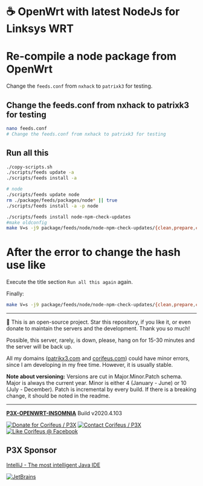 [//]: #@corifeus-header

# ☕ OpenWrt with latest NodeJs for Linksys WRT

                        
[//]: #@corifeus-header:end
# Re-compile a node package from OpenWrt

Change the ```feeds.conf``` from ```nxhack``` to ```patrixk3``` for testing.

## Change the feeds.conf from nxhack to patrixk3 for testing

```bash
nano feeds.conf
# Change the feeds.conf from nxhack to patrixk3 for testing
```

## Run all this

```bash
./copy-scripts.sh
./scripts/feeds update -a
./scripts/feeds install -a

# node
./scripts/feeds update node
rm ./package/feeds/packages/node* || true
./scripts/feeds install -a -p node

./scripts/feeds install node-npm-check-updates
#make oldconfig
make V=s -j9 package/feeds/node/node-npm-check-updates/{clean,prepare,compile}

```

# After the error to change the hash use like

Execute the title section ```Run all this again``` again.
  
Finally:

```bash
make V=s -j9 package/feeds/node/node-npm-check-updates/{clean,prepare,compile}
```
[//]: #@corifeus-footer

---

🙏 This is an open-source project. Star this repository, if you like it, or even donate to maintain the servers and the development. Thank you so much!

Possible, this server, rarely, is down, please, hang on for 15-30 minutes and the server will be back up.

All my domains ([patrikx3.com](https://patrikx3.com) and [corifeus.com](https://corifeus.com)) could have minor errors, since I am developing in my free time. However, it is usually stable.

**Note about versioning:** Versions are cut in Major.Minor.Patch schema. Major is always the current year. Minor is either 4 (January - June) or 10 (July - December). Patch is incremental by every build. If there is a breaking change, it should be noted in the readme.


---

[**P3X-OPENWRT-INSOMNIA**](https://pages.corifeus.com/openwrt-insomnia) Build v2020.4.103

[![Donate for Corifeus / P3X](https://img.shields.io/badge/Donate-Corifeus-003087.svg)](https://www.paypal.com/cgi-bin/webscr?cmd=_s-xclick&hosted_button_id=QZVM4V6HVZJW6)  [![Contact Corifeus / P3X](https://img.shields.io/badge/Contact-P3X-ff9900.svg)](https://www.patrikx3.com/en/front/contact) [![Like Corifeus @ Facebook](https://img.shields.io/badge/LIKE-Corifeus-3b5998.svg)](https://www.facebook.com/corifeus.software)


## P3X Sponsor

[IntelliJ - The most intelligent Java IDE](https://www.jetbrains.com/?from=patrikx3)

[![JetBrains](https://cdn.corifeus.com/assets/svg/jetbrains-logo.svg)](https://www.jetbrains.com/?from=patrikx3)




[//]: #@corifeus-footer:end